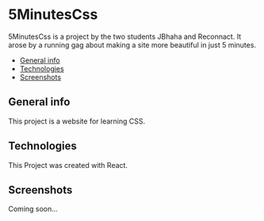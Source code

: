 # 5MinutesCss
5MinutesCss is a project by the two students JBhaha and Reconnact.
It arose by a running gag about making a site more beautiful in just 5 minutes.
* [General info](#general-info)
* [Technologies](#technologies)
* [Screenshots](#screenshots)
## General info  
This project is a website for learning CSS.

## Technologies
This Project was created with React.

## Screenshots
Coming soon...